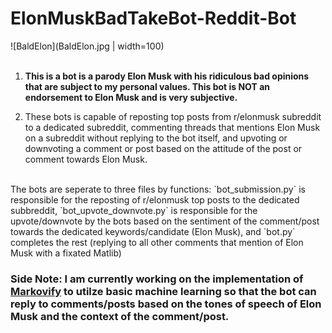 # ElonMuskBadTakeBot-Reddit-Bot
![BaldElon](BaldElon.jpg | width=100)
<br />
<br />
1. **This is a bot is a parody Elon Musk with his ridiculous bad opinions that are subject to my personal values. This bot is NOT an endorsement to Elon Musk and is very subjective.**

2. These bots is capable of reposting top posts from r/elonmusk subreddit to a dedicated subreddit, commenting threads that mentions Elon Musk on a subreddit without replying to the bot itself, and upvoting or downvoting a comment or post based on the attitude of the post or comment towards Elon Musk.
<br />
The bots are seperate to three files by functions: `bot_submission.py` is responsible for the reposting of r/elonmusk top posts to the dedicated subbreddit, `bot_upvote_downvote.py` is responsible for the upvote/downvote by the bots based on the sentiment of the comment/post towards the dedicated keywords/candidate (Elon Musk), and `bot.py` completes the rest (replying to all other comments that mention of Elon Musk with a fixated Matlib)
 
 ### **Side Note: I am currently working on the implementation of [Markovify](https://github.com/jsvine/markovify) to utilze basic machine learning so that the bot can reply to comments/posts based on the tones of speech of Elon Musk and the context of the comment/post.**



